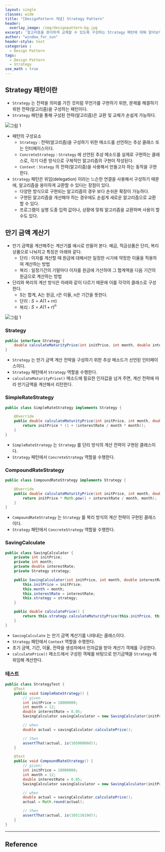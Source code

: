 ```yaml
--- 
layout: single
classes: wide
title: "[DesignPattern 개념] Strategy Pattern"
header:
  overlay_image: /img/designpattern-bg.jpg
excerpt: '알고리즘을 용이하게 교체할 수 있도록 구성하는 Strategy 패턴에 대해 알아보자'
author: "window_for_sun"
header-style: text
categories :
  - Design Pattern
tags:
  - Design Pattern
  - Strategy
use_math : true
---  
```


## Strategy 패턴이란
- `Strategy` 는 전략을 의미를 가진 것처럼 무언가를 구현하기 위한, 문제를 해결하기 위한 전략(알고리즘)을 구성하는 패턴이다.
- `Strategy` 패턴을 통해 구성된 전략(알고리즘)은 교환 및 교체가 손쉽게 가능하다.

![그림 1]({{site.baseurl}}/img/designpattern/2/concept_strategy_1.png)

- 패턴의 구성요소
	- `Strategy` : 전략(알고리즘)을 구성하기 위한 메소드를 선언하는 추상 클래스 또는 인터페이스이다.
	- `ConcreteStrategy` : `Strategy` 에 선언된 추상 메소드를 실제로 구현하는 클래스로, 각기 다른 방식으로 구체적인 알고리즘의 구현이 작성된다.
	- `Context` : `Stategy` 의 전략(알고리즘)을 사용해서 만들고자 하는 동작을 구현한다.
- `Strategy` 패턴은 위임(delegation) 이라는 느슨한 연결을 사용해서 구성하기 때문에, 알고리즘을 용이하게 교환할 수 있다는 장점이 있다.
	- 다양한 방식으로 구현되는 알고리즘의 경우 보다 손쉬운 확장이 가능하다.
	- 구현된 알고리즘을 개선해야 하는 경우에도 손쉽게 새로운 알고리즘으로 교환 할 수 있다.
	- 프로그램이 실행 도중 입력 값이나, 상황에 맞춰 알고리즘을 교환하며 사용이 할 수도 있다.
	
## 만기 금액 계산기
- 만기 금액을 계산해주는 계산기를 예시로 만들어 본다. 예금, 적금상품은 단리, 복리 상품으로 나눠지고 특징은 아래와 같다.
	- 단리 : 이자를 계산할 때 원금에 대해서만 일정한 시기에 약정한 이율을 적용하여 계산하는 방법
	- 복리 : 일정기간의 기말마다 이자를 원금에 가산하여 그 합계액을 다음 기간의 원금으로 계산하는 방법
- 단리와 복리의 계산 방식은 아래와 같이 다르기 때문에 이를 각각의 클래스로 구성한다.
	- S는 합계, A는 원금, r은 이율, n은 기간을 뜻한다.
	- 단리 : $S = A(1 + rn)$
	- 복리 : $S = A(1 + r)^n$

![그림 1]({{site.baseurl}}/img/designpattern/2/concept_strategy_2.png)

### Strategy

```java
public interface Strategy {
    double calculateMaturityPrice(int initPrice, int month, double interestRate);
}
```  

- `Strategy` 는 만기 금액 계산 전략을 구성하기 위한 추상 메소드가 선언된 인터페이스이다.
- `Strategy` 패턴에서 `Strategy` 역할을 수행한다.
- `calculateMaturityPrice()` 메소드에 필요한 인자값을 넘겨 주면, 계산 전략에 따라 만기금액을 계산해서 리턴한다.

### SimpleRateStrategy

```java
public class SimpleRateStrategy implements Strategy {

    @Override
    public double calculateMaturityPrice(int initPrice, int month, double interestRate) {
        return initPrice * (1 + (interestRate / month * month));
    }
}
```  

- `SimpleRateStrategy` 는 `Strategy` 를 단리 방식의 계산 전략이 구현된 클래스이다. 
- `Strategy` 패턴에서 `ConcreteStrategy` 역할을 수행한다.

### CompoundRateStrategy

```java
public class CompoundRateStrategy implements Strategy {

    @Override
    public double calculateMaturityPrice(int initPrice, int month, double interestRate) {
        return initPrice * Math.pow(1 + interestRate / month, month);
    }
}
```  

- `CompoundRateStrategy` 는 `Strategy` 를 복리 방식의 계산 전략이 구현된 클래스이다.
- `Strategy` 패턴에서 `ConcreteStrategy` 역할을 수행한다.

### SavingCalculate

```java
public class SavingCalculator {
    private int initPrice;
    private int month;
    private double interestRate;
    private Strategy strategy;

    public SavingCalculator(int initPrice, int month, double interestRate, Strategy strategy) {
        this.initPrice = initPrice;
        this.month = month;
        this.interestRate = interestRate;
        this.strategy = strategy;
    }

    public double calculatePrice() {
        return this.strategy.calculateMaturityPrice(this.initPrice, this.month, this.interestRate);
    }
}
```  

- `SavingCalculate` 는 만기 금액 계산기를 나태내는 클래스이다.
- `Strategy` 패턴에서 `Context` 역할을 수행한다.
- 초기 금액, 기간, 이율, 전략을 생성자에서 인자값을 받아 계산기 객체를 구성한다.
- `calculatePrice()` 메소드에서 구성된 객체를 바탕으로 만기금액을 `Strategy` 에 위임해 계산한다.

### 테스트

```java
public class StrategyTest {
    @Test
    public void SimpleRateStrategy() {
        // given
        int initPrice = 10000000;
        int month = 12;
        double interestRate = 0.05;
        SavingCalculator savingCalculator = new SavingCalculator(initPrice, month, interestRate, new SimpleRateStrategy());

        // when
        double actual = savingCalculator.calculatePrice();

        // then
        assertThat(actual, is(10500000d));
    }

    @Test
    public void CompoundRateStrategy() {
        // given;
        int initPrice = 10000000;
        int month = 12;
        double interestRate = 0.05;
        SavingCalculator savingCalculator = new SavingCalculator(initPrice, month, interestRate, new CompoundRateStrategy());

        // when
        double actual = savingCalculator.calculatePrice();
        actual = Math.round(actual);

        // then
        assertThat(actual, is(10511619d));
    }
}
```  

---
## Reference

	